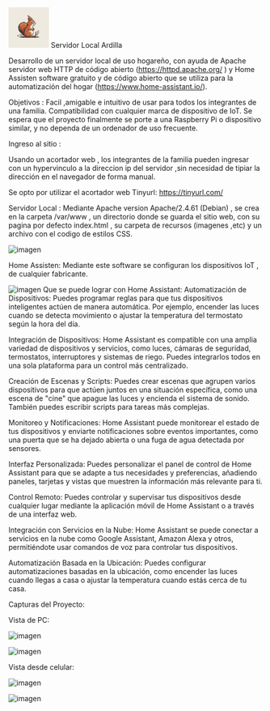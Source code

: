 <img src="html/img/icono.png" alt="Descripción de la imagen" width="80" > Servidor Local Ardilla

Desarrollo de un servidor local de uso hogareño, con ayuda de Apache servidor web HTTP de código abierto (https://httpd.apache.org/ ) y Home Assisten software gratuito y de código abierto que se utiliza para la automatización del hogar (https://www.home-assistant.io/).

Objetivos :
Facil ,amigable e intuitivo de usar para todos los integrantes de una familia.
Compatibilidad con cualquier marca de dispositivo de IoT.
Se espera que el proyecto finalmente se porte a una Raspberry Pi o dispositivo similar, y no dependa de un ordenador de uso frecuente.

Ingreso al sitio :

Usando un acortador web , los integrantes de la familia pueden ingresar con un hypervinculo a la direccion ip del servidor ,sin necesidad de tipiar la dirección en el navegador de forma manual.

Se opto por utilizar el acortador web Tinyurl: https://tinyurl.com/

Servidor Local : 
Mediante Apache version Apache/2.4.61 (Debian) , se crea en la carpeta /var/www , un directorio donde se guarda el sitio web, con su pagina por defecto index.html , su carpeta de recursos (imagenes ,etc) y un archivo con el codigo de estilos CSS.

![imagen](https://github.com/user-attachments/assets/218859a9-a7e7-440c-8e0e-3143bd6ef88d)




Home Assisten:
Mediante este software se configuran los dispositivos IoT , de cualquier fabricante.

<img src="https://github.com/user-attachments/assets/faf02e63-179a-44e1-abbf-aac32f59d27a" alt="imagen" width="100">
Que se puede lograr con Home Assistant:
Automatización de Dispositivos: Puedes programar reglas para que tus dispositivos inteligentes actúen de manera automática. Por ejemplo, encender las luces cuando se detecta movimiento o ajustar la temperatura del termostato según la hora del día.

Integración de Dispositivos: Home Assistant es compatible con una amplia variedad de dispositivos y servicios, como luces, cámaras de seguridad, termostatos, interruptores y sistemas de riego. Puedes integrarlos todos en una sola plataforma para un control más centralizado.

Creación de Escenas y Scripts: Puedes crear escenas que agrupen varios dispositivos para que actúen juntos en una situación específica, como una escena de "cine" que apague las luces y encienda el sistema de sonido. También puedes escribir scripts para tareas más complejas.

Monitoreo y Notificaciones: Home Assistant puede monitorear el estado de tus dispositivos y enviarte notificaciones sobre eventos importantes, como una puerta que se ha dejado abierta o una fuga de agua detectada por sensores.

Interfaz Personalizada: Puedes personalizar el panel de control de Home Assistant para que se adapte a tus necesidades y preferencias, añadiendo paneles, tarjetas y vistas que muestren la información más relevante para ti.

Control Remoto: Puedes controlar y supervisar tus dispositivos desde cualquier lugar mediante la aplicación móvil de Home Assistant o a través de una interfaz web.

Integración con Servicios en la Nube: Home Assistant se puede conectar a servicios en la nube como Google Assistant, Amazon Alexa y otros, permitiéndote usar comandos de voz para controlar tus dispositivos.

Automatización Basada en la Ubicación: Puedes configurar automatizaciones basadas en la ubicación, como encender las luces cuando llegas a casa o ajustar la temperatura cuando estás cerca de tu casa.

Capturas del Proyecto:

Vista de PC:


![imagen](https://github.com/user-attachments/assets/5184332b-c1aa-4a43-a392-28c422aa7800)

![imagen](https://github.com/user-attachments/assets/5e9065a6-097e-421d-aa06-960ffd9cc84c)


Vista desde celular:

![imagen](https://github.com/user-attachments/assets/b5f08151-bf8e-461a-84ef-04b9a9ae1b39)

![imagen](https://github.com/user-attachments/assets/95571045-633c-4d4e-9045-c1ce8029e594)







